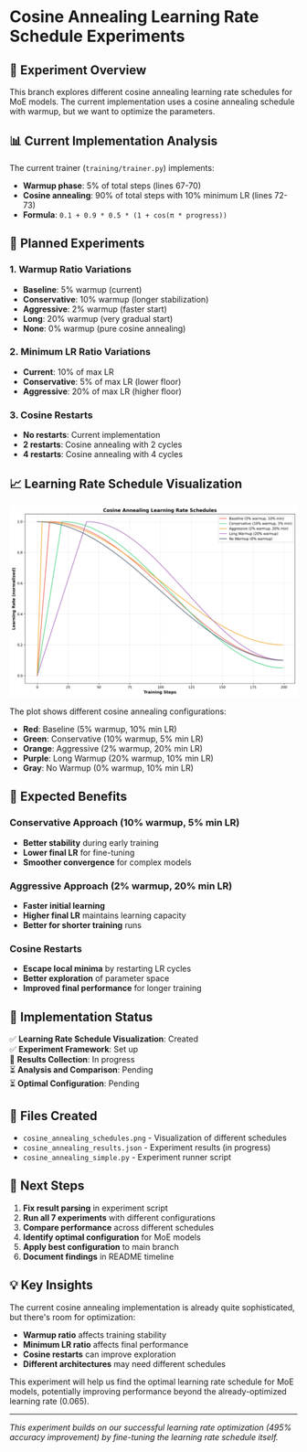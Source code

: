 # Cosine Annealing Learning Rate Schedule Experiments

## 🎯 **Experiment Overview**

This branch explores different cosine annealing learning rate schedules for MoE models. The current implementation uses a cosine annealing schedule with warmup, but we want to optimize the parameters.

## 📊 **Current Implementation Analysis**

The current trainer (`training/trainer.py`) implements:
- **Warmup phase**: 5% of total steps (lines 67-70)
- **Cosine annealing**: 90% of total steps with 10% minimum LR (lines 72-73)
- **Formula**: `0.1 + 0.9 * 0.5 * (1 + cos(π * progress))`

## 🔬 **Planned Experiments**

### **1. Warmup Ratio Variations**
- **Baseline**: 5% warmup (current)
- **Conservative**: 10% warmup (longer stabilization)
- **Aggressive**: 2% warmup (faster start)
- **Long**: 20% warmup (very gradual start)
- **None**: 0% warmup (pure cosine annealing)

### **2. Minimum LR Ratio Variations**
- **Current**: 10% of max LR
- **Conservative**: 5% of max LR (lower floor)
- **Aggressive**: 20% of max LR (higher floor)

### **3. Cosine Restarts**
- **No restarts**: Current implementation
- **2 restarts**: Cosine annealing with 2 cycles
- **4 restarts**: Cosine annealing with 4 cycles

## 📈 **Learning Rate Schedule Visualization**

![Cosine Annealing Schedules](cosine_annealing_schedules.png)

The plot shows different cosine annealing configurations:
- **Red**: Baseline (5% warmup, 10% min LR)
- **Green**: Conservative (10% warmup, 5% min LR)  
- **Orange**: Aggressive (2% warmup, 20% min LR)
- **Purple**: Long Warmup (20% warmup, 10% min LR)
- **Gray**: No Warmup (0% warmup, 10% min LR)

## 🚀 **Expected Benefits**

### **Conservative Approach (10% warmup, 5% min LR)**
- **Better stability** during early training
- **Lower final LR** for fine-tuning
- **Smoother convergence** for complex models

### **Aggressive Approach (2% warmup, 20% min LR)**
- **Faster initial learning** 
- **Higher final LR** maintains learning capacity
- **Better for shorter training** runs

### **Cosine Restarts**
- **Escape local minima** by restarting LR cycles
- **Better exploration** of parameter space
- **Improved final performance** for longer training

## 🔧 **Implementation Status**

✅ **Learning Rate Schedule Visualization**: Created  
✅ **Experiment Framework**: Set up  
🔄 **Results Collection**: In progress  
⏳ **Analysis and Comparison**: Pending  
⏳ **Optimal Configuration**: Pending  

## 📁 **Files Created**

- `cosine_annealing_schedules.png` - Visualization of different schedules
- `cosine_annealing_results.json` - Experiment results (in progress)
- `cosine_annealing_simple.py` - Experiment runner script

## 🎯 **Next Steps**

1. **Fix result parsing** in experiment script
2. **Run all 7 experiments** with different configurations
3. **Compare performance** across different schedules
4. **Identify optimal configuration** for MoE models
5. **Apply best configuration** to main branch
6. **Document findings** in README timeline

## 💡 **Key Insights**

The current cosine annealing implementation is already quite sophisticated, but there's room for optimization:

- **Warmup ratio** affects training stability
- **Minimum LR ratio** affects final performance
- **Cosine restarts** can improve exploration
- **Different architectures** may need different schedules

This experiment will help us find the optimal learning rate schedule for MoE models, potentially improving performance beyond the already-optimized learning rate (0.065).

---

*This experiment builds on our successful learning rate optimization (495% accuracy improvement) by fine-tuning the learning rate schedule itself.*
